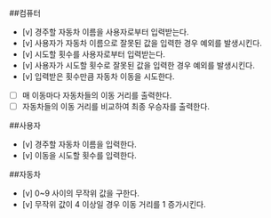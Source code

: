 ##컴퓨터

- [v] 경주할 자동차 이름을 사용자로부터 입력받는다.
- [v] 사용자가 자동차 이름으로 잘못된 값을 입력한 경우 예외를 발생시킨다.
- [v] 시도할 횟수를 사용자로부터 입력받는다.
- [v] 사용자가 시도할 횟수로 잘못된 값을 입력한 경우 예외를 발생시킨다.
- [v] 입력받은 횟수만큼 자동차 이동을 시도한다.
- [ ] 매 이동마다 자동차들의 이동 거리를 출력한다.
- [ ] 자동차들의 이동 거리를 비교하여 최종 우승자를 출력한다.

##사용자

- [v] 경주할 자동차 이름을 입력한다.
- [v] 이동을 시도할 횟수를 입력한다.

##자동차

- [v] 0~9 사이의 무작위 값을 구한다.
- [v] 무작위 값이 4 이상일 경우 이동 거리를 1 증가시킨다.
